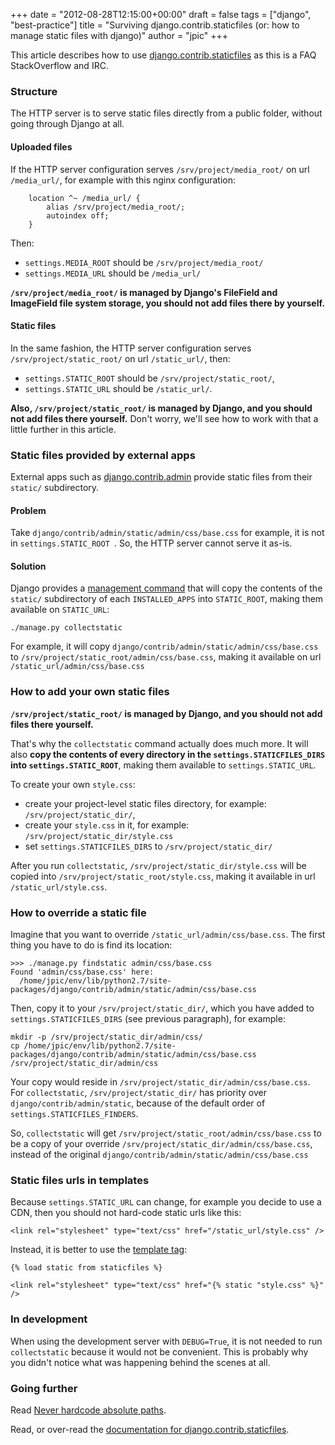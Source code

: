 +++
date = "2012-08-28T12:15:00+00:00"
draft = false
tags = ["django", "best-practice"]
title = "Surviving django.contrib.staticfiles (or: how to manage static files with django)"
author = "jpic"
+++

This article describes how to use [django.contrib.staticfiles](https://docs.djangoproject.com/en/dev/howto/static-files/) as this is a FAQ StackOverflow and IRC.

### Structure

The HTTP server is to serve static files directly from a public folder, without going through Django at all.

#### Uploaded files

If the HTTP server configuration serves ``/srv/project/media_root/`` on url ``/media_url/``, for example with this nginx configuration:

        location ^~ /media_url/ {
            alias /srv/project/media_root/;
            autoindex off;
        }

Then:

- ``settings.MEDIA_ROOT`` should be ``/srv/project/media_root/``
- ``settings.MEDIA_URL`` should be ``/media_url/``

**``/srv/project/media_root/`` is managed by Django's FileField and ImageField file system storage, you should not add files there by yourself.**

#### Static files

In the same fashion, the HTTP server configuration serves ``/srv/project/static_root/`` on url ``/static_url/``, then:

- ``settings.STATIC_ROOT`` should be ``/srv/project/static_root/``,
- ``settings.STATIC_URL`` should be ``/static_url/``.

**Also, ``/srv/project/static_root/`` is managed by Django, and you should not add files there yourself.** Don't worry, we'll see how to work with that a little further in this article.

### Static files provided by external apps

External apps such as [django.contrib.admin](https://docs.djangoproject.com/en/dev/ref/contrib/admin/) provide static files from their ``static/`` subdirectory.

#### Problem

Take ``django/contrib/admin/static/admin/css/base.css`` for example, it is not in  ``settings.STATIC_ROOT ``. So, the HTTP server cannot serve it as-is.

#### Solution

Django provides a [management command](https://docs.djangoproject.com/en/dev/ref/contrib/staticfiles/#collectstatic) that will copy the contents of the ``static/`` subdirectory of each ``INSTALLED_APPS`` into ``STATIC_ROOT``, making them available on ``STATIC_URL``:

    ./manage.py collectstatic

For example, it will copy ``django/contrib/admin/static/admin/css/base.css`` to ``/srv/project/static_root/admin/css/base.css``, making it available on url `` /static_url/admin/css/base.css``

### How to add your own static files

**``/srv/project/static_root/`` is managed by Django, and you should not add files there yourself.**

That's why the ``collectstatic`` command actually does much more. It will also **copy the contents of every directory in the ``settings.STATICFILES_DIRS`` into ``settings.STATIC_ROOT``**, making them available to ``settings.STATIC_URL``.

To create your own ``style.css``:

- create your project-level static files directory, for example: ``/srv/project/static_dir/``,
- create your  ``style.css`` in it, for example: ``/srv/project/static_dir/style.css``
- set  ``settings.STATICFILES_DIRS`` to ``/srv/project/static_dir/``

After you run ``collectstatic``, ``/srv/project/static_dir/style.css`` will be copied into ``/srv/project/static_root/style.css``, making it available in url ``/static_url/style.css``.

### How to override a static file

Imagine that you want to override ``/static_url/admin/css/base.css``. The first thing you have to do is find its location:

    >>> ./manage.py findstatic admin/css/base.css
    Found 'admin/css/base.css' here:
      /home/jpic/env/lib/python2.7/site-packages/django/contrib/admin/static/admin/css/base.css

Then, copy it to your ``/srv/project/static_dir/``, which you have added to ``settings.STATICFILES_DIRS`` (see previous paragraph), for example:

    mkdir -p /srv/project/static_dir/admin/css/
    cp /home/jpic/env/lib/python2.7/site-packages/django/contrib/admin/static/admin/css/base.css /srv/project/static_dir/admin/css

Your copy would reside in ``/srv/project/static_dir/admin/css/base.css``. For ``collectstatic``, ``/srv/project/static_dir/`` has priority over ``django/contrib/admin/static``, because of the default order of ``settings.STATICFILES_FINDERS``.

So, ``collectstatic`` will get ``/srv/project/static_root/admin/css/base.css`` to be a copy of your override ``/srv/project/static_dir/admin/css/base.css``, instead of the original ``django/contrib/admin/static/admin/css/base.css``

### Static files urls in templates

Because ``settings.STATIC_URL`` can change, for example you decide to use a CDN, then you should not hard-code static urls like this:

    <link rel="stylesheet" type="text/css" href="/static_url/style.css" />

Instead, it is better to use the [template tag](https://docs.djangoproject.com/en/dev/ref/contrib/staticfiles/#template-tags):

    {% load static from staticfiles %}

    <link rel="stylesheet" type="text/css" href="{% static "style.css" %}" />

### In development

When using the development server with ``DEBUG=True``, it is not needed to run ``collectstatic`` because it would not be convenient. This is probably why you didn't notice what was happening behind the scenes at all.

### Going further

Read [Never hardcode absolute paths](http://blog.yourlabs.org/post/27477234167/never-hardcode-absolute-paths).

Read, or over-read the [documentation for django.contrib.staticfiles](https://docs.djangoproject.com/en/dev/ref/contrib/staticfiles/).
